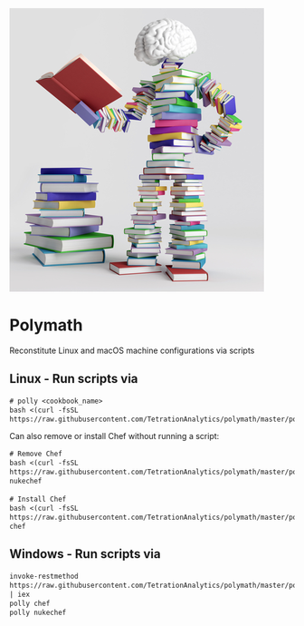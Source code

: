 ![Polly](https://github.com/TetrationAnalytics/polymath/raw/images/polly.jpg "Polly")

# Polymath

Reconstitute Linux and macOS machine configurations via scripts

## Linux - Run scripts via

```
# polly <cookbook_name>
bash <(curl -fsSL https://raw.githubusercontent.com/TetrationAnalytics/polymath/master/polly)
```

Can also remove or install Chef without running a script:

```
# Remove Chef
bash <(curl -fsSL https://raw.githubusercontent.com/TetrationAnalytics/polymath/master/polly) nukechef

# Install Chef
bash <(curl -fsSL https://raw.githubusercontent.com/TetrationAnalytics/polymath/master/polly) chef
```

## Windows - Run scripts via

```
invoke-restmethod https://raw.githubusercontent.com/TetrationAnalytics/polymath/master/polly.ps1 | iex
polly chef
polly nukechef
```
